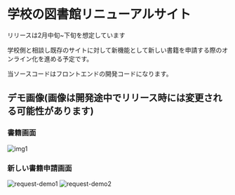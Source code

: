 # 学校の図書館リニューアルサイト

リリースは2月中旬~下旬を想定しています

学校側と相談し既存のサイトに対して新機能として新しい書籍を申請する際のオンライン化を進める予定です。

当ソースコードはフロントエンドの開発コードになります。

## デモ画像(画像は開発途中でリリース時には変更される可能性があります)

### 書籍画面
![img1](https://user-images.githubusercontent.com/83369665/211257685-aaef31f1-e3db-4982-96dd-98e6a5f997a6.jpg)

### 新しい書籍申請画面
![request-demo1](https://user-images.githubusercontent.com/83369665/212017427-204d4c6d-d57d-46c9-a4d8-a4794286dc1c.png)
![request-demo2](https://user-images.githubusercontent.com/83369665/212017440-a19fa07d-e5f3-4685-b46d-03420531ec9b.png)
